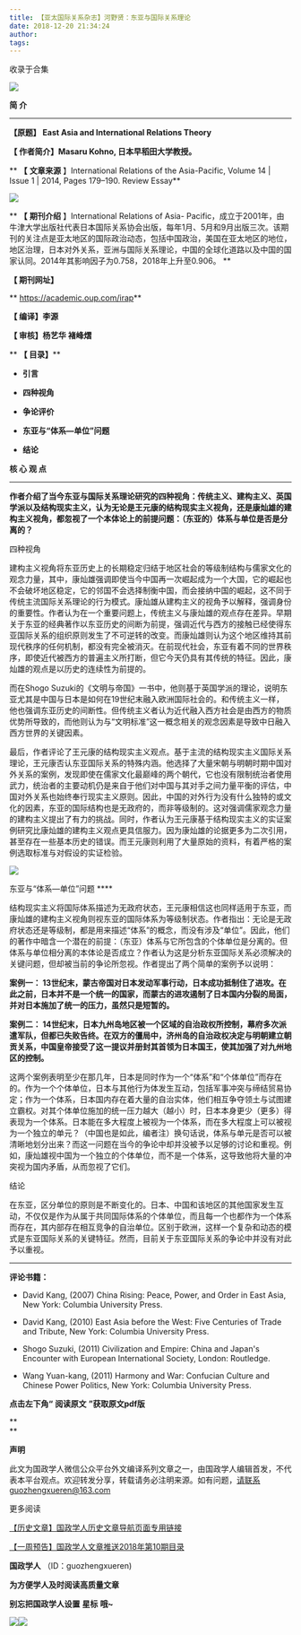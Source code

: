 ```yaml
---
title: 【亚太国际关系杂志】河野贤：东亚与国际关系理论
date: 2018-12-20 21:34:24
author: 
tags: 
---
```



收录于合集

![](/images/3434/2.gif)

  

  

**简 介**

  

 ****

 **【原题】 East Asia and International Relations Theory**

 **【 作者简介】Masaru Kohno, 日本早稻田大学教授。**

 ** **【** **文章来源** 】International Relations of the Asia-Pacific, Volume 14 |
Issue 1 | 2014, Pages 179–190\. Review Essay**

 **![](/images/3434/3.png)**

 ** **【** **期刊介绍** 】International Relations of Asia-
Pacific，成立于2001年，由牛津大学出版社代表日本国际关系协会出版，每年1月、5月和9月出版三次。该期刊的关注点是亚太地区的国际政治动态，包括中国政治，美国在亚太地区的地位，地区治理，日本对外关系，亚洲与国际关系理论，中国的全球化道路以及中国的国家认同。2014年其影响因子为0.758，2018年上升至0.906。
**

****【** 期刊网址】**

 ** https://academic.oup.com/irap**

 **【 编译】李源**

 **【 审核】杨艺华 褚峰熠**

 ** **【 目录】****

  *  **引言**

  *  **四种视角**

  *  **争论评价**

  *  **东亚与“体系—单位”问题**

  *  **结论**

  

 **核 心 观 点**

  

 ****

**作者介绍了当今东亚与国际关系理论研究的四种视角：传统主义、建构主义、英国学派以及结构现实主义，认为无论是王元康的结构现实主义视角，还是康灿雄的建构主义视角，都忽视了一个本体论上的前提问题：（东亚的）体系与单位是否是分离的？**

  
  
四种视角

  

建构主义视角将东亚历史上的长期稳定归结于地区社会的等级制结构与儒家文化的观念力量，其中，康灿雄强调即使当今中国再一次崛起成为一个大国，它的崛起也不会破坏地区稳定，它的邻国不会选择制衡中国，而会接纳中国的崛起，这不同于传统主流国际关系理论的行为模式。康灿雄从建构主义的视角予以解释，强调身份的重要性。作者认为在一个重要问题上，传统主义与康灿雄的观点存在差异。早期关于东亚的经典著作以东亚历史的间断为前提，强调近代与西方的接触已经使得东亚国际关系的组织原则发生了不可逆转的改变。而康灿雄则认为这个地区维持其前现代秩序的任何机制，都没有完全被消灭。在前现代社会，东亚有着不同的世界秩序，即使近代被西方的普遍主义所打断，但它今天仍具有其传统的特征。因此，康灿雄的观点是以历史的连续性为前提的。

而在Shogo
Suzuki的《文明与帝国》一书中，他则基于英国学派的理论，说明东亚尤其是中国与日本是如何在19世纪末融入欧洲国际社会的。和传统主义一样，他也强调东亚历史的间断性。但传统主义者认为近代融入西方社会是由西方的物质优势所导致的，而他则认为与“文明标准”这一概念相关的观念因素是导致中日融入西方世界的关键因素。

最后，作者评论了王元康的结构现实主义观点。基于主流的结构现实主义国际关系理论，王元康否认东亚国际关系的特殊内涵。他选择了大量宋朝与明朝时期中国对外关系的案例，发现即使在儒家文化最巅峰的两个朝代，它也没有限制统治者使用武力，统治者的主要动机仍是来自于他们对中国与其对手之间力量平衡的评估，中国对外关系也始终奉行现实主义原则。因此，中国的对外行为没有什么独特的或文化的因素，东亚的国际结构也是无政府的，而非等级制的。这对强调儒家观念力量的建构主义提出了有力的挑战。同时，作者认为王元康基于结构现实主义的实证案例研究比康灿雄的建构主义观点更具信服力。因为康灿雄的论据更多为二次引用，甚至存在一些基本历史的错误。而王元康则利用了大量原始的资料，有着严格的案例选取标准与对假设的实证检验。

![](/images/3434/4.png)

东亚与“体系—单位”问题 ****

  

结构现实主义将国际体系描述为无政府状态，王元康相信这也同样适用于东亚，而康灿雄的建构主义视角则视东亚的国际体系为等级制状态。作者指出：无论是无政府状态还是等级制，都是用来描述“体系”的概念，而没有涉及“单位”。因此，他们的著作中暗含一个潜在的前提：（东亚）体系与它所包含的个体单位是分离的。但体系与单位相分离的本体论是否成立？作者认为这是分析东亚国际关系必须解决的关键问题，但却被当前的争论所忽视。作者提出了两个简单的案例予以说明：

 **案例一：
13世纪末，蒙古帝国对日本发动军事行动，日本成功抵制住了进攻。在此之前，日本并不是一个统一的国家，而蒙古的进攻遏制了日本国内分裂的局面，并对日本施加了统一的压力，虽然只是短暂的。**

 **案例二：
14世纪末，日本九州岛地区被一个区域的自治政权所控制，幕府多次派遣军队，但都已失败告终。在双方的僵局中，济州岛的自治政权决定与明朝建立朝贡关系，中国皇帝接受了这一提议并册封其首领为日本国王，使其加强了对九州地区的控制。**

这两个案例表明至少在那几年，日本是同时作为一个“体系”和“个体单位”而存在的。作为一个个体单位，日本与其他行为体发生互动，包括军事冲突与缔结贸易协定；作为一个体系，日本国内存在着大量的自治实体，他们相互争夺领土与试图建立霸权。对其个体单位施加的统一压力越大（越小）时，日本本身更少（更多）得表现为一个体系。日本能在多大程度上被视为一个体系，而在多大程度上可以被视为一个独立的单元？（中国也是如此，编者注）换句话说，体系与单元是否可以被清晰地划分出来？而这一问题在当今的争论中却并没被予以足够的讨论和重视。例如，康灿雄视中国为一个独立的个体单位，而不是一个体系，这导致他将大量的冲突视为国内矛盾，从而忽视了它们。

  

结论  

在东亚，区分单位的原则是不断变化的。日本、中国和该地区的其他国家发生互动，不仅仅是作为从属于共同国际体系的个体单位，而且每一个也都作为一个体系而存在，其内部存在相互竞争的自治单位。区别于欧洲，这样一个复杂和动态的模式是东亚国际关系的关键特征。然而，目前关于东亚国际关系的争论中并没有对此予以重视。

 ****

**评论书籍：**

  * David Kang, (2007) China Rising: Peace, Power, and Order in East Asia, New York: Columbia University Press.

  * David Kang, (2010) East Asia before the West: Five Centuries of Trade and Tribute, New York: Columbia University Press.

  * Shogo Suzuki, (2011) Civilization and Empire: China and Japan's Encounter with European International Society, London: Routledge.

  * Wang Yuan-kang, (2011) Harmony and War: Confucian Culture and Chinese Power Politics, New York: Columbia University Press.

  

 **点击左下角“** **阅读原文** **”获取原文pdf版**

 **  
**

 **声明**

此文为国政学人微信公众平台外文编译系列文章之一，由国政学人编辑首发，不代表本平台观点。欢迎转发分享，转载请务必注明来源。如有问题，请联系guozhengxueren@163.com

  

  

更多阅读

[【历史文章】国政学人历史文章导航页面专用链接](http://mp.weixin.qq.com/s?__biz=MzI3MTYzMzE5Mw==&mid=2247487647&idx=4&sn=713bf729dca089516e8f304f88955380&chksm=eb3f8ed9dc4807cf89f3e211dd726289dd92edc62a6a8e19953bf2b366bbeffb59d285e95119&scene=21#wechat_redirect)  

[【一周预告】国政学人文章推送2018年第10期目录](http://mp.weixin.qq.com/s?__biz=MzI3MTYzMzE5Mw==&mid=2247488139&idx=3&sn=89116855620d62f3ecc5f4e7680c7337&chksm=eb3f8ccddc4805db92781acdfe47f2380e1ce8eca937360ca1e38a47e0180af37fb68aaace30&scene=21#wechat_redirect)  

  

  

 **国政学人** （ID：guozhengxueren)

  

 **为方便学人及时阅读高质量文章**

 **别忘把国政学人设置** **星标** **哦~**

![](/images/3434/5.gif)![](/images/3434/6.gif)

  

